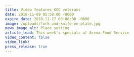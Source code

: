```yaml
---
title: Video features KCC veterans
date: 2018-11-09 05:58:00 -0600
expire_date: 2018-11-17 00:00:00 -0600
image: /uploads/fork-and-knife-on-plate.jpg
news_image_alt: Place setting
article_lead: This week's specials at Arena Food Service
video_content: false
video_link:
press_release: true
---
```

